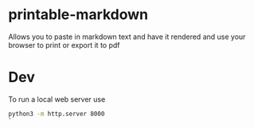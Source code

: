 # printable-markdown
Allows you to paste in markdown text and have it rendered and use your browser to print or export it to pdf

# Dev

To run a local web server use
```sh
python3 -m http.server 8000
`